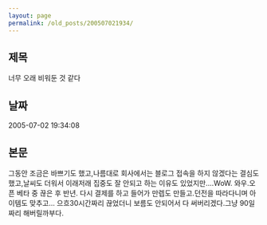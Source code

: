 ```yaml
---
layout: page
permalink: /old_posts/200507021934/
---
```


## 제목
너무 오래 비워둔 것 같다

## 날짜
2005-07-02 19:34:08

## 본문
그동안 조금은 바쁘기도 했고,나름대로 회사에서는 블로그 접속을 하지 않겠다는 결심도 했고,날씨도 더워서 이래저래 집중도 잘 안되고 하는 이유도 있었지만....WoW. 와우.오픈 베타 중 끊은 후 반년. 다시 결제를 하고 들어가 만렙도 만들고.던전을 따라다니며 아이템도 맞추고... 으흐30시간짜리 끊었더니 보름도 안되어서 다 써버리겠다.그냥 90일짜리 해버릴까부다.